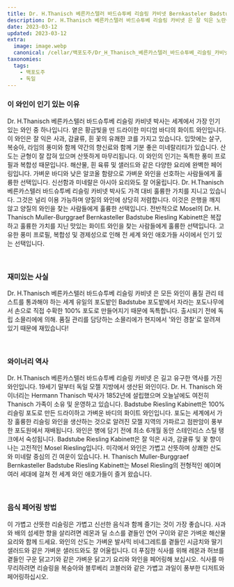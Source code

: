 ```yaml
---
title: Dr. H.Thanisch 베른카스텔러 바드슈투베 리슬링 카비넷 Bernkasteler Badstube Riesling Kabinett
description: Dr. H.Thanisch 베른카스텔러 바드슈투베 리슬링 카비넷 은 잘 익은 노란색 과일의 부케와 약간의 꽃 향기가 있는 상쾌하고 상쾌한 화이트 와인입니다. 밝은 산도와 섬세한 단맛이 모젤 떼루아의 미네랄리티와 균형을 이룹니다.
date: 2023-03-12
updated: 2023-03-12
extra:
  image: image.webp
  canonical: /cellar/백포도주/Dr_H_Thanisch_베른카스텔러_바드슈투베_리슬링_카비넷_Bernkasteler_Badstube_Riesling_Kabinett/index.md
taxonomies:
  tags: 
    - 백포도주
    - 독일
---
```


### 이 와인이 인기 있는 이유

Dr. H.Thanisch 베른카스텔러 바드슈투베 리슬링 카비넷 박사는 세계에서 가장 인기 있는 와인 중 하나입니다. 옅은 황금빛을 띤 드라이한 미디엄 바디의 화이트 와인입니다. 이 와인은 잘 익은 사과, 감귤류, 흰 꽃의 유쾌한 코를 가지고 있습니다. 입맛에는 살구, 복숭아, 라임의 풍미와 함께 약간의 향신료와 함께 기분 좋은 미네랄리티가 있습니다. 산도는 균형이 잘 잡혀 있으며 산뜻하게 마무리됩니다. 이 와인의 인기는 독특한 풍미 프로필과 복합성 때문입니다. 해산물, 흰 육류 및 샐러드와 같은 다양한 요리에 완벽한 페어링입니다. 가벼운 바디와 낮은 알코올 함량으로 가벼운 와인을 선호하는 사람들에게 훌륭한 선택입니다. 신선함과 미네랄은 아시아 요리와도 잘 어울립니다. Dr. H.Thanisch 베른카스텔러 바드슈투베 리슬링 카비넷 박사도 가격 대비 훌륭한 가치를 지니고 있습니다. 그것은 널리 이용 가능하며 양질의 와인에 상당히 저렴합니다. 이것은 은행을 깨지 않고 양질의 와인을 찾는 사람들에게 훌륭한 선택입니다. 전반적으로 Mosel의 Dr. H. Thanisch Muller-Burggraef Bernkasteller Badstube Riesling Kabinett은 복잡하고 훌륭한 가치를 지닌 맛있는 화이트 와인을 찾는 사람들에게 훌륭한 선택입니다. 고유한 풍미 프로필, 복합성 및 경제성으로 인해 전 세계 와인 애호가들 사이에서 인기 있는 선택입니다.

&nbsp;  

### 재미있는 사실

Dr. H.Thanisch 베른카스텔러 바드슈투베 리슬링 카비넷 은 모든 와인이 품질 관리 테스트를 통과해야 하는 세계 유일의 포도밭인 Badstube 포도밭에서 자라는 포도나무에서 손으로 직접 수확한 100% 포도로 만들어지기 때문에 독특합니다. 출시되기 전에 독립 소믈리에에 의해. 품질 관리를 담당하는 소믈리에가 현지에서 '와인 경찰'로 알려져 있기 때문에 재밌습니다!

&nbsp;  

### 와이너리 역사

Dr. H.Thanisch 베른카스텔러 바드슈투베 리슬링 카비넷 은 길고 유구한 역사를 가진 와인입니다. 19세기 말부터 독일 모젤 지방에서 생산된 와인이다. Dr. H. Thanisch 와이너리는 Hermann Thanisch 박사가 1852년에 설립했으며 오늘날에도 여전히 Thanisch 가족이 소유 및 운영하고 있습니다. Badstube Riesling Kabinett은 100% 리슬링 포도로 만든 드라이하고 가벼운 바디의 화이트 와인입니다. 포도는 세계에서 가장 훌륭한 리슬링 와인을 생산하는 것으로 알려진 모젤 지역의 가파르고 점판암이 풍부한 포도원에서 재배됩니다. 와인은 병에 담기 전에 최소 6개월 동안 스테인리스 스틸 탱크에서 숙성됩니다. Badstube Riesling Kabinett은 잘 익은 사과, 감귤류 및 꽃 향이 나는 고전적인 Mosel Riesling입니다. 미각에서 와인은 가볍고 산뜻하며 상쾌한 산도와 미네랄 중심의 긴 여운이 있습니다. H. Thanisch Muller-Burggraef Bernkasteller Badstube Riesling Kabinett는 Mosel Riesling의 전형적인 예이며 여러 세대에 걸쳐 전 세계 와인 애호가들이 즐겨 왔습니다.

&nbsp;  

### 음식 페어링 방법

이 가볍고 산뜻한 리슬링은 가볍고 신선한 음식과 함께 즐기는 것이 가장 좋습니다. 사과와 배의 섬세한 향을 살리려면 레몬과 딜 소스를 곁들인 연어 구이와 같은 가벼운 해산물 요리와 함께 드세요. 와인의 산도는 가벼운 발사믹 비네그레트를 곁들인 시금치와 딸기 샐러드와 같은 가벼운 샐러드와도 잘 어울립니다. 더 푸짐한 식사를 위해 레몬과 허브를 곁들인 구운 닭고기와 같은 가벼운 닭고기 요리와 와인을 페어링해 보십시오. 식사를 마무리하려면 리슬링을 복숭아와 블루베리 코블러와 같은 가볍고 과일이 풍부한 디저트와 페어링하십시오.

&nbsp;  
